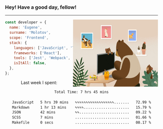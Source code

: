 ### Hey! Have a good day, fellow!
---
<img align='right' alt='GIF' vertical-align='center' src='./src/giphy.gif' width='280px' height='222px'/>

```javascript
const developer = {
  name: 'Eugene',
  surname: 'Molotov',
  scope: 'Frontend',
  stack: {
    languages: ['JavaScript', 'TypeScript'],
    frameworks: ['React'],
    tools: ['Jest', 'Webpack', 'Sass'],
    isItAll: false,
  },
};
```
<p align="center">
  Last week I spent:
</p>
<div align="center">
<!--START_SECTION:waka-->

```txt
Total Time: 7 hrs 45 mins

JavaScript   5 hrs 39 mins   ✎✎✎✎✎✎✎✎✎✎✎✎✎✎✎✎✎✎.......   72.99 %
Markdown     1 hr 13 mins    ✎✎✎✎.....................   15.79 %
JSON         42 mins         ✎✎.......................   09.22 %
SCSS         7 mins          .........................   01.66 %
Makefile     0 secs          .........................   00.17 %
```

<!--END_SECTION:waka-->

